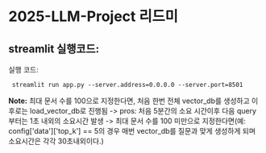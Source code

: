 # 2025-LLM-Project 리드미

 ## streamlit 실행코드:

 실행 코드: 
 
     streamlit run app.py --server.address=0.0.0.0 --server.port=8501

   **Note:** 최대 문서 수를 100으로 지정한다면, 처음 한번 전체 vector_db를 생성하고 이후로는 load_vector_db로 진행됨
    -> pros: 처음 5분간의 소요 시간이후 다음 query 부터는 1초 내외의 소요시간 발생
    -> 최대 문서 수를 100 미만으로 지정한다면(예: config['data']['top_k'] == 5의 경우 매번 vector_db를 질문과 맞게 생성하게 되며 소요시간은 각각 30초내외이다.)
